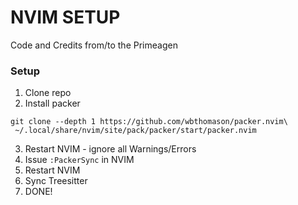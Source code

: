 # NVIM SETUP

Code and Credits from/to the Primeagen

### Setup

1. Clone repo
2. Install packer
```
git clone --depth 1 https://github.com/wbthomason/packer.nvim\
 ~/.local/share/nvim/site/pack/packer/start/packer.nvim
```
3. Restart NVIM - ignore all Warnings/Errors
4. Issue `:PackerSync` in NVIM
5. Restart NVIM
6. Sync Treesitter
7. DONE!

